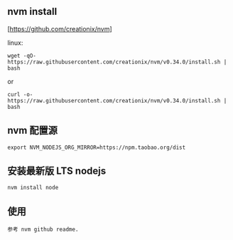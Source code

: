 ## nvm install
[https://github.com/creationix/nvm]

linux:

    wget -qO- https://raw.githubusercontent.com/creationix/nvm/v0.34.0/install.sh | bash
or
    
    curl -o- https://raw.githubusercontent.com/creationix/nvm/v0.34.0/install.sh | bash


## nvm 配置源
    export NVM_NODEJS_ORG_MIRROR=https://npm.taobao.org/dist

## 安装最新版 LTS nodejs
    nvm install node

## 使用
    参考 nvm github readme.
